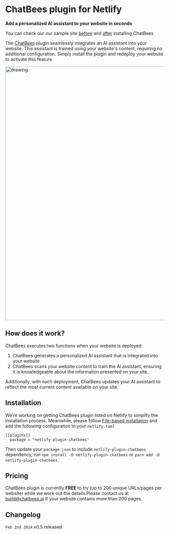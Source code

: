 # ChatBees plugin for Netlify

**Add a personalized AI assistant to your website in seconds**

You can check our our sample site [before](https://65bbd0916a9bd103ba1694dc--transcendent-quokka-d0500e.netlify.app/) and [after](https://transcendent-quokka-d0500e.netlify.app/) installing ChatBees

The [ChatBees](https://www.chatbees.ai) plugin seamlessly integrates an AI assistant into your website. This assistant is trained using your website's content, requiring no additional configuration. Simply install the plugin and redeploy your website to activate this feature.


<img src="https://i.postimg.cc/7L63gYXg/Screenshot-2024-01-31-at-11-00-23-PM.png" alt="drawing" width="800"/>


## How does it work?
ChatBees executes two functions when your website is deployed:

1. ChatBees generates a personalized AI assistant that is integrated into your website
2. ChatBees scans your website content to train the AI assistant, ensuring it is knowledgeable about the information presented on your site.
   
Additionally, with each deployment, ChatBees updates your AI assistant to reflect the most current content available on your site.

## Installation 
We're working on getting ChatBees plugin listed on Netlify to simplify the installation process. 
Meanwhile, please follow [File-based installation](https://docs.netlify.com/integrations/build-plugins/#configure-settings) and add the following configuration to your ```netlify.toml``` 
```
[[plugins]]
  package = "netlify-plugin-chatbees"
```

Then update your ```package.json``` to include ```netlify-plugin-chatbees``` dependency, run ```npm install -D netlify-plugin-chatbees``` or ```yarn add -D netlify-plugin-chatbees```.


## Pricing
ChatBees plugin is currently **FREE** to try (up to 200 unique URLs/pages per website) while we work out the details.Please contact us at build@chatbees.ai if your website contains more than 200 pages.


## Changelog
```Feb 2nd 2024``` v0.5 released
